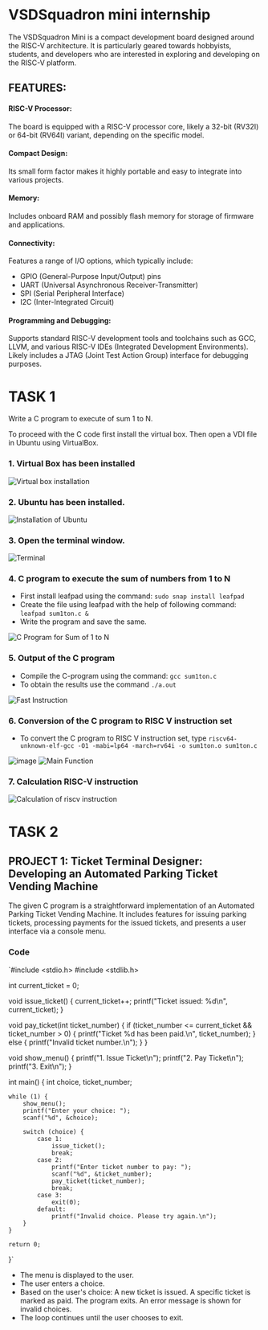 # VSDSquadron mini internship

The VSDSquadron Mini is a compact development board designed around the RISC-V architecture. It is particularly geared towards hobbyists, students, and developers who are interested in exploring and developing on the RISC-V platform.

## FEATURES:
#### RISC-V Processor:
The board is equipped with a RISC-V processor core, likely a 32-bit (RV32I) or 64-bit (RV64I) variant, depending on the specific model.

#### Compact Design:
Its small form factor makes it highly portable and easy to integrate into various projects.

#### Memory:
Includes onboard RAM and possibly flash memory for storage of firmware and applications.

#### Connectivity:
Features a range of I/O options, which typically include:
+ GPIO (General-Purpose Input/Output) pins
+ UART (Universal Asynchronous Receiver-Transmitter)
+ SPI (Serial Peripheral Interface)
+ I2C (Inter-Integrated Circuit)

#### Programming and Debugging:
Supports standard RISC-V development tools and toolchains such as GCC, LLVM, and various RISC-V IDEs (Integrated Development Environments).
Likely includes a JTAG (Joint Test Action Group) interface for debugging purposes.

# TASK 1

Write a C program to execute of sum 1 to N.

To proceed with the C code first install the virtual box. Then open a VDI file in Ubuntu using VirtualBox.

### 1. Virtual Box has been installed
![Virtual box installation](https://github.com/prahanyamn/VSDSquadronmini/assets/173597769/f8f0f23e-8b3a-4d4e-8b80-44c21a942189)

### 2. Ubuntu has been installed.
![Installation of Ubuntu](https://github.com/prahanyamn/VSDSquadronmini/assets/173597769/b0ff7e87-2ba4-41bf-88d2-e5b1ae820dfe)

### 3. Open the terminal window.
![Terminal](https://github.com/prahanyamn/VSDSquadronmini/assets/173597769/1dd93461-bcf0-4718-8057-f4a1e8d0f4e1)

### 4. C program to execute the sum of numbers from 1 to N

+ First install leafpad using the command: `sudo snap install leafpad`
+ Create the file using leafpad with the help of following command: `leafpad sum1ton.c &`
+ Write the program and save the same.

![C Program for Sum of 1 to N](https://github.com/prahanyamn/VSDSquadronmini/assets/173597769/8827f669-9a6a-4646-a3be-e45cbbb19321)

### 5. Output of the C program

+ Compile the C-program using the command: `gcc sum1ton.c`
+ To obtain the results use the command `./a.out`

![Fast Instruction](https://github.com/prahanyamn/VSDSquadronmini/assets/173597769/080b0214-3d89-4766-a3ec-9c0a1a4e98d8)

### 6. Conversion of the C program to RISC V instruction set

+ To convert the C program to RISC V instruction set, type `riscv64-unknown-elf-gcc -O1 -mabi=lp64 -march=rv64i -o sum1ton.o sum1ton.c`

![image](https://github.com/prahanyamn/VSDSquadronmini/assets/173597769/0b89f63c-f0d7-4660-b672-6e12d7cd73cc)
![Main Function](https://github.com/prahanyamn/VSDSquadronmini/assets/173597769/229957e4-ddaa-4f9c-9025-b6ff7ec0e6d9)

### 7. Calculation RISC-V instruction

![Calculation of riscv instruction](https://github.com/prahanyamn/VSDSquadronmini/assets/173597769/286eee27-b2dd-4d70-807c-ec2ce03865b8)


# TASK 2

## PROJECT 1: Ticket Terminal Designer: Developing an Automated Parking Ticket Vending Machine 

The given C program is a straightforward implementation of an Automated Parking Ticket Vending Machine. It includes features for issuing parking tickets, processing payments for the issued tickets, and presents a user interface via a console menu.

### Code
`#include <stdio.h>
 #include <stdlib.h>

int current_ticket = 0;

void issue_ticket() {
    current_ticket++;
    printf("Ticket issued: %d\n", current_ticket);
}

void pay_ticket(int ticket_number) {
    if (ticket_number <= current_ticket && ticket_number > 0) {
        printf("Ticket %d has been paid.\n", ticket_number);
    } else {
        printf("Invalid ticket number.\n");
    }
}

void show_menu() {
    printf("1. Issue Ticket\n");
    printf("2. Pay Ticket\n");
    printf("3. Exit\n");
}

int main() {
    int choice, ticket_number;

    while (1) {
        show_menu();
        printf("Enter your choice: ");
        scanf("%d", &choice);

        switch (choice) {
            case 1:
                issue_ticket();
                break;
            case 2:
                printf("Enter ticket number to pay: ");
                scanf("%d", &ticket_number);
                pay_ticket(ticket_number);
                break;
            case 3:
                exit(0);
            default:
                printf("Invalid choice. Please try again.\n");
        }
    }

    return 0;
}`

+ The menu is displayed to the user.
+ The user enters a choice.
+ Based on the user's choice:
        A new ticket is issued.
        A specific ticket is marked as paid.
        The program exits.
        An error message is shown for invalid choices.
+ The loop continues until the user chooses to exit.





